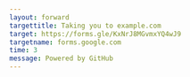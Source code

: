 ```yaml
---
layout: forward
targettitle: Taking you to example.com
target: https://forms.gle/KxNrJ8MGvmxYQ4wJ9
targetname: forms.google.com
time: 3
message: Powered by GitHub
---
```


